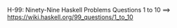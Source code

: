 H-99: Ninety-Nine Haskell Problems
Questions 1 to 10 ==> https://wiki.haskell.org/99_questions/1_to_10
